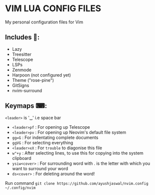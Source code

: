 # VIM LUA CONFIG FILES

My personal configuration files for Vim

## Includes 📌: 
- Lazy
- Treesitter
- Telescope
- LSPs
- Zenmode
- Harpoon (not configured yet)
- Theme ("rose-pine")
- GitSigns
- nvim-surround

## Keymaps ⌨:

`<leader>` is '␣' i.e space bar

- `<leader>pf` : For opening up Telescope
- `<leader>pv` : For opening up Neovim's default file system
- `gg=G` : For indentating complete documents
- `ggVG` : For selecting everything
- `<leader>xX` : For `trouble` to diagonise this file
- `w"+y` : After selecting lines, to use this for copying into the system clipboard
- `ysiw<cover>` : For surrounding word with <cover>. <cover> is the letter with which you want to surround your word
- `ds<cover>` : For deleting <cover> around the word! 


Run command `git clone https://github.com/ayushjaswal/nvim.config ~/.config/nvim`

